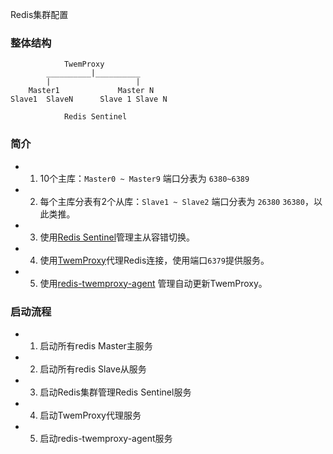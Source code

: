 Redis集群配置

### 整体结构

```
			TwemProxy
		__________|__________
		|					|
	Master1				Master N
Slave1 	SlaveN		Slave 1	Slave N
		
			Redis Sentinel
```

### 简介

* 1. 10个主库：`Master0 ~ Master9` 端口分表为 `6380~6389`
* 2. 每个主库分表有2个从库：`Slave1 ~ Slave2` 端口分表为 `26380` `36380`，以此类推。
* 3. 使用[Redis Sentinel][1]管理主从容错切换。
* 4. 使用[TwemProxy][2]代理Redis连接，使用端口`6379`提供服务。
* 5. 使用[redis-twemproxy-agent][3] 管理自动更新TwemProxy。

### 启动流程

* 1. 启动所有redis Master主服务
* 2. 启动所有redis Slave从服务
* 3. 启动Redis集群管理Redis Sentinel服务
* 4. 启动TwemProxy代理服务
* 5. 启动redis-twemproxy-agent服务


[1]: http://redis.io/topics/sentinel
[2]: https://github.com/twitter/twemproxy
[3]: https://github.com/Stono/redis-twemproxy-agent